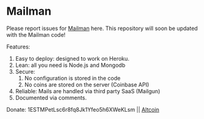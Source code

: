 # Mailman

Please report issues for [Mailman](http://the.mailman.ninja) here. This repository will soon be updated with the Mailman code!

Features:

1. Easy to deploy: designed to work on Heroku.
2. Lean: all you need is Node.js and Mongodb
3. Secure:
   1. No configuration is stored in the code
   2. No coins are stored on the server (Coinbase API)
4. Reliable: Mails are handled via third party SaaS (Mailgun)
5. Documented via comments.

Donate: 1ESTMPetLsc6r8fq8Jk1Yfeo5h6XWeKLsm || [Altcoin](https://shapeshift.io/shifty.html?destination=1ESTMPetLsc6r8fq8Jk1Yfeo5h6XWeKLsm&apiKey=a26a85b39ffb4fda4613c3dde0c7f44c7716799db07d8e31a6162d6f5f35dcdc9d49694c789c519ef26a9429df7c07ece24e125afa9f9f32143c2563efe20c29)
